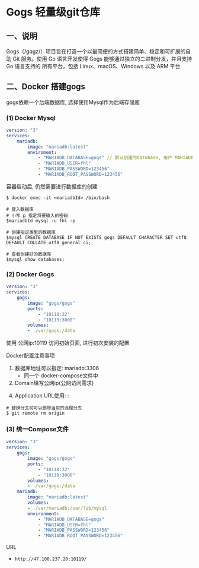 # Gogs 轻量级git仓库

## 一、说明

Gogs（/gɑgz/）项目旨在打造一个以最简便的方式搭建简单、稳定和可扩展的自助 Git 服务。使用 Go 语言开发使得 Gogs 能够通过独立的二进制分发，并且支持 Go 语言支持的 所有平台，包括 Linux、macOS、Windows 以及 ARM 平台

## 二、Docker 搭建gogs

gogs依赖一个后端数据库, 选择使用Mysql作为后端存储库

### (1) Docker Mysql

```yml
version: "3"
services:   
    mariadb:
        image: "mariadb:latest"
        enviroment:
            - "MARIADB_DATABASE=gogs" // 默认创建的database, 用户 MARIADB_USER 能获得此数据库的全部权限
            - "MARIADB_USER=fhl" 
            - "MARIADB_PASSWORD=123456"
            - "MARIADB_ROOT_PASSWORD=123456"
```
容器启动后, 仍然需要进行数据库的创建

```shell
$ docker exec -it <mariadbId> /bin/bash

# 登入数据库
# 小写 p 指定将要输入的密码
$mariadbId mysql -u fhl -p

# 创建指定类型的数据库
$mysql CREATE DATABASE IF NOT EXISTS gogs DEFAULT CHARACTER SET utf8 DEFAULT COLLATE utf8_general_ci;

# 查看创建好的数据库
$mysql show databases;
```

### (2) Docker Gogs

```yml
version: "3"
services:   
    gogs:
        image: "gogs/gogs"
        ports:
            - "10118:22"
            - "10119:3000"
        volumes:
        - ./var/gogs:/data
```
使用 公网ip:10119 访问初始页面, 进行初次安装的配置

Docker配置注意事项

1. 数据库地址可以指定: mariadb:3306 
   - 同一个 docker-compose文件中
2. Domain填写公网ip(公网访问需求)
<!-- 3. SSH Port, HTTP Port 分别使用暴露的端口 -->
4. Application URL使用: <Domain>:<HTTP Port>


```shell
# 替换分支前可以删除当前的远程分支
$ git remote rm origin
```

### (3) 统一Compose文件

```yml
version: "3"
services:   
    gogs:
        image: "gogs/gogs"
        ports:
            - "10118:22"
            - "10119:3000"
        volumes:
        - ./var/gogs:/data
    mariadb:
        image: "mariadb:latest"
        volumes:
        - ./var/mariadb:/var/lib/mysql 
        environment:
            - "MARIADB_DATABASE=gogs"
            - "MARIADB_USER=fhl"
            - "MARIADB_PASSWORD=123456"
            - "MARIADB_ROOT_PASSWORD=123456"
```

URL
   - `http://47.108.237.20:10119/`